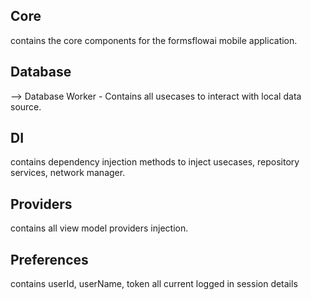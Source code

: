 ## Core
contains the core components for the formsflowai mobile application.

## Database
   --> Database Worker - Contains all usecases to interact with local data source.

## DI
   contains dependency injection methods to inject usecases, repository services, network
   manager.

## Providers
   contains all view model providers injection.

## Preferences
   contains userId, userName, token all current logged in session details